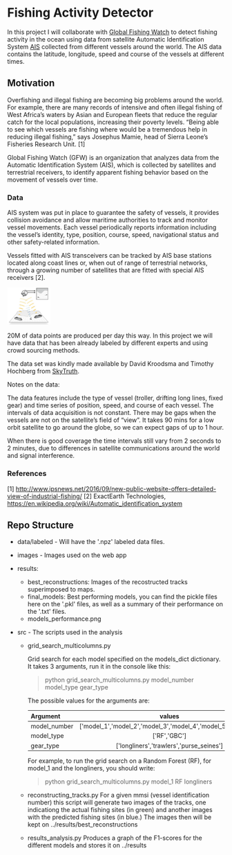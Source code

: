 # Fishing Activity Detector
In this project I will collaborate with [Global Fishing Watch](http://www.globalfishingwatch.org/) to detect fishing activity in the ocean using data from satellite Automatic Identification System [AIS](https://en.wikipedia.org/wiki/Automatic_identification_system) collected from different vessels around the world. The AIS data contains the latitude, longitude, speed and course of the vessels at different times.  


## Motivation

Overfishing and illegal fishing are becoming big problems around the world. For example, there are many records of intensive and often illegal fishing of West Africa’s waters by Asian and European fleets that reduce the regular catch for the local populations, increasing their poverty levels. “Being able to see which vessels are fishing where would be a tremendous help in reducing illegal fishing,” says Josephus Mamie, head of Sierra Leone’s Fisheries Research Unit. [1]

Global Fishing Watch (GFW) is an organization that analyzes data from the Automatic Identification System (AIS), which is collected by satellites and terrestrial receivers, to identify apparent fishing behavior based on the movement of vessels over time.


### Data

AIS system was put in place to guarantee the safety of vessels, it provides collision avoidance and allow maritime authorities to track and monitor vessel movements. Each vessel periodically reports information including the vessel’s identity, type, position, course, speed, navigational status and other safety-related information.

Vessels fitted with AIS transceivers can be tracked by AIS base stations located along coast lines or, when out of range of terrestrial networks, through a growing number of satellites that are fitted with special AIS receivers [2]. 

<!-- ![Sat_AIS](/images/Satellite_AIS.png) -->

<img src="https://github.com/GinaE/Detecting-fishing-activity/blob/master/images/Satellite_AIS.png" width="100">

20M of data points are produced per day this way. In this project we will have data that has been already labeled by different experts and using crowd sourcing methods. 

The data set was kindly made available by David Kroodsma and Timothy Hochberg from [SkyTruth](http://skytruth.org/).


Notes on the data:

The data features include the type of vessel (troller, drifting long lines, fixed gear) and time series of position, speed, and course of each vessel.
The intervals of data acquisition is not constant. There may be gaps when the vessels are not on the satellite’s field of “view”. It takes 90 mins for a low orbit satellite to go around the globe, so we can expect gaps of up to 1 hour. 

When there is good coverage the time intervals still vary from 2 seconds to 2 minutes, due to differences in satellite communications around the world and signal interference.


### References

[1]  http://www.ipsnews.net/2016/09/new-public-website-offers-detailed-view-of-industrial-fishing/
[2]  ExactEarth Technologies, https://en.wikipedia.org/wiki/Automatic_identification_system

## Repo Structure

- data/labeled - Will have the '.npz' labeled data files.
- images - Images used on the web app

- results: 
	- best_reconstructions: Images of the recostructed tracks superimposed to maps.
	- final_models: Best performing models, you can find the pickle files here on the '.pkl' files, as well as a summary of their performance on the '.txt' files.
	- models_performance.png

- src - The scripts used in the analysis

	- grid_search_multicolumns.py

		Grid search for each model specified on the models_dict dictionary. It takes 3 arguments, run it in the console like this:

		> python grid_search_multicolumns.py model_number model_type gear_type 

		The possible values for the arguments are:

		|   Argument   |						 values 								|
		|--------------|:-------------------------------------------------------------:	|
		| model_number | ['model_1','model_2','model_3','model_4','model_5','model_6'] 	|
		| model_type   | ['RF','GBC']               									|
		| gear_type    | ['longliners','trawlers','purse_seines'] 						|

		For example, to run the grid search on a Random Forest (RF), for model_1 and the longliners, you should write:

		> python grid_search_multicolumns.py model_1 RF longliners 


	- reconstructing_tracks.py
		For a given mmsi (vessel identification number) this script will generate two images of the tracks, one indicationg the actual fishing sites (in green) and another images with the predicted fishing sites (in blue.) 
		The images then will be kept on ../results/best_reconstructions

	- results_analysis.py
		Produces a graph of the F1-scores for the different models and stores it on ../results


